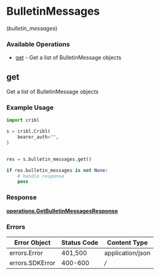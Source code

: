 # BulletinMessages
(*bulletin_messages*)

### Available Operations

* [get](#get) - Get a list of BulletinMessage objects

## get

Get a list of BulletinMessage objects

### Example Usage

```python
import cribl

s = cribl.Cribl(
    bearer_auth="",
)


res = s.bulletin_messages.get()

if res.bulletin_messages is not None:
    # handle response
    pass
```


### Response

**[operations.GetBulletinMessagesResponse](../../models/operations/getbulletinmessagesresponse.md)**
### Errors

| Error Object     | Status Code      | Content Type     |
| ---------------- | ---------------- | ---------------- |
| errors.Error     | 401,500          | application/json |
| errors.SDKError  | 400-600          | */*              |
